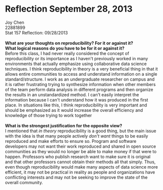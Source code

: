 Reflection September 28, 2013
=============
Joy Chen <br>
22881899 <br>
Stat 157 Reflection: 09/28/2013
<br><br>
<b>What are your thoughts on reproducibility? For it or against it?
<br>
What logical reasons do you have to be for it or against it?
</b>
<br>
Before this class, I had never really considered the concept of reproducibility or its importance as I haven't previously worked in many environments that actually emphasize using collaborative data science techniques. I think reproducibility in theory is a very beneficial thing in that it allows entire communities to access and understand information on a single standard/structure. I work as an undergraduate researcher on campus and it is rather frustrating trying to synthesize information when other members of the team perform data analysis in different programs and then organize the results in an unstandardized method. I can't easily interpret the information because I can't understand how it was produced in the first place. In situations like this, I think reproducibility is very important and should be emphasized as it would increase the overall efficiency and knowledge of those trying to work together
<br><br>
<b>What is the strongest justification for the opposite view?</b>
<br>
I mentioned that <i>in theory</i> reproducibility is a good thing, but the main issue with the idea is that many people  actively <i> don't want </i> things to be easily reproduced and make efforts to ensure so. Program and software developers may not want their work reproduced and shared in open source communities as they would no longer be able to make money if that were to happen. Professors who publish research want to make sure it is original and that other professors cannot obtain their methods all that simply. Thus, even though reproducibility would make many aspects of data science more efficient, it may not be practical in reality as people and organizations have conflicting interests and may not be seeking to improve the state of the overall community.
